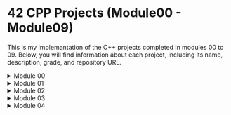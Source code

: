# 42 CPP Projects (Module00 - Module09)

This is my implemantation of the C++ projects completed in modules 00 to 09. Below, you will find information about each project, including its name, description, grade, and repository URL.

<details>
    <summary>Module 00</summary>

<details>
    <summary>───── Exercise 00 ─────</summary>

### [Exercise 00] : Megaphone

- **Description:**
The Megaphone program is designed to echo input arguments in uppercase. When executed, it takes input strings as arguments and converts them to uppercase letters, then prints the result. If no arguments are provided, it outputs a specific message. The program ensures that all input strings are converted to uppercase, making the output loud and clear.

  To run, open the terminal and type 'make', and the program will compile.

```shell
./megaphone
```
  For assurance, run with Valgrind to check for errors and memory leaks.
  
```shell
valgrind ./megaphone
```
  After entering the program's name, you can input as many strings as you want, and all the input will be converted to uppercase letters.
  
```shell
valgrind ./megaphone "abc" "def"
```

- **Turn-in Directory:**
ex00/
- **Files to Turn in:**
Makefile |
megaphone.cpp

- **Forbidden Functions:** None
</details>

<details>
    <summary>───── Exercise 01 ─────</summary>
    
### [Exercise 01] : My Awesome PhoneBook

- **Description:**
My Awesome PhoneBook is a basic phonebook software written in C++. It consists of two classes: PhoneBook and Contact. The PhoneBook class manages an array of contacts and can store up to 8 contacts. If the user tries to add a 9th contact, the oldest one is replaced. The Contact class represents a phonebook contact. The program allows users to add new contacts, search for existing contacts, and exit the phonebook.

  To run, open the terminal and type 'make', and the program will compile.

```shell
./phonebook
```
  For assurance, run with Valgrind to check for errors and memory leaks.
  
```shell
valgrind ./phonebook
```

- **Turn-in Directory:**
ex01/
- **Files to Turn in:**
    Makefile |
    *.cpp |
    *.{h, hpp}

- **Forbidden Functions:** None
</details>

<details>
    <summary>───── Exercise 02 ─────</summary>

### [Exercise 02] : The Job Of Your Dreams

- **Description:**
The Job Of Your Dreams task involves recreating a lost file, Account.cpp, based on available files such as Account.hpp and a log file. The log file provides clues about the implementation of the Account class. The goal is to recreate the Account.cpp file by analyzing the provided files and ensuring that the recreated program passes the tests. This exercise tests the understanding and implementation skills of C++ classes and member functions.

To run, open the terminal and type 'make', and the program will compile.

```shell
./account
```
For assurance, run with Valgrind to check for errors and memory leaks.
  
```shell
valgrind ./account
```
To run do:
```shell
make download
```
```shell
./account > fred.log 
```
```shell
diff <(cut -c 18- fred.log) <(cut -c 18- 19920104_091532.log) 
```
If the result is a new line, well done, your job is done!!!
It means there is no difference between your log and the 19920104_091532.log.
(The only difference should be the date).

- **Turn-in Directory:**
ex02/
- **Files to Turn in:**
    Makefile |
    *.cpp |

- **Forbidden Functions:** None

</details>

## Grade: 100/100

</details>
</details>

<details>
    <summary>Module 01</summary>
 &#8203;
    
Each exercise presents a different challenge in C++, covering everything from basic concepts to more advanced topics like memory allocation, pointers and references, file manipulation, and the use of control structures.

<details>
    <summary>───── Exercise 00 ─────</summary>

  ### [Exercise 00] : BraiiiiiiinnnzzzZ

- **Description:**
This exercise involves implementing a Zombie class, where each Zombie instance has a name and can announce itself. Additionally, two functions need to be implemented: newZombie, which creates a new zombie and returns it, and randomChump, which creates a zombie and makes it announce itself. The goal is to determine when it's best to allocate zombies on the stack or heap.

To run, open the terminal and type 'make', and the program will compile.

```shell
./zombie
```
For assurance, run with Valgrind to check for errors and memory leaks.
  
```shell
valgrind ./zombie
```
- **Turn-in Directory:**
ex00/

- **Files to Turn in:**
    Makefile | main.cpp | Zombie.{h, hpp} | Zombie.cpp | newZombie.cpp | randomChump.cpp

- **Forbidden Functions:** None
</details>

<details>
    <summary>───── Exercise 01 ─────</summary>

  ### [Exercise 01] : Moar brainz!

- **Description:**
This exercise involves creating a horde of zombies. The zombieHorde function allocates a specified number of Zombie objects in a single allocation and initializes them with specific names. The objective is to test the zombieHorde function and ensure there are no memory leaks.

To run, open the terminal and type 'make', and the program will compile.

```shell
./zombiehorde
```
For assurance, run with Valgrind to check for errors and memory leaks.
  
```shell
valgrind ./zombiehorde
```
- **Turn-in Directory:**
ex01/

- **Files to Turn in:**
    Makefile | main.cpp | Zombie.{h, hpp} | Zombie.cpp | zombieHorde.cpp


- **Forbidden Functions:** None
</details>

<details>
    <summary>───── Exercise 02 ─────</summary>

  ### [Exercise 02] : HI THIS IS BRAIN

- **Description:**
In this exercise, you're asked to write a program that prints information about string variables and their corresponding pointers and references. The goal is to better understand references in C++.

To run, open the terminal and type 'make', and the program will compile.

```shell
./brain
```
For assurance, run with Valgrind to check for errors and memory leaks.
  
```shell
valgrind ./brain
```
- **Turn-in Directory:**
ex02/

- **Files to Turn in:**
    Makefile | main.cpp

- **Forbidden Functions:** None
</details>

<details>
    <summary>───── Exercise 03 ─────</summary>

  ### [Exercise 03] : Unnecessary violence

- **Description:**
Here, you need to implement a Weapon class with a private type attribute and functions to get and set this type. Additionally, two classes HumanA and HumanB are created, each with a Weapon and a name, capable of attacking. The difference between the classes is that HumanA always has a weapon, while HumanB may or may not have one.

To run, open the terminal and type 'make', and the program will compile.

```shell
./weapon
```
For assurance, run with Valgrind to check for errors and memory leaks.
  
```shell
valgrind ./weapon
```
- **Turn-in Directory:**
ex03/

- **Files to Turn in:**
    Makefile | main.cpp | Weapon.{h, hpp} | Weapon.cpp | HumanA.{h,hpp} | HumanA.cpp | HumanB.{h, hpp} | HumanB.cpp


- **Forbidden Functions:** None
</details>

<details>
    <summary>───── Exercise 04 ─────</summary>

  ### [Exercise 04] : Sed is for losers

- **Description:**
The goal of this exercise is to create a program that replaces all occurrences of one string s1 with another string s2 in a specified file. File manipulation in C is forbidden, and the replacement must be done using string manipulation functions.

To run, open the terminal and type 'make', and the program will compile.

```shell
./replace
```
For assurance, run with Valgrind to check for errors and memory leaks.
  
```shell
valgrind ./replace
```
In the terminal, type 'make txt' to compile a text file.
Then, use it with the program, and s1 will be replaced by s2 in <name>.txt.replace.
  
```shell
./replace <filename> <s1> <s2>
```
Example:
```shell
./replace fred.txt a b
```
- **Turn-in Directory:**
ex04/

- **Files to Turn in:**
    Makefile | main.cpp | *.cpp | *.{h, hpp}

- **Forbidden Functions:** std::string::replace
</details>

<details>
    <summary>───── Exercise 05 ─────</summary>

  ### [Exercise 05] : Harl 2.0

- **Description:**
In this exercise, you need to create a Harl class that can emit messages of different levels (DEBUG, INFO, WARNING, ERROR). The challenge is to implement this functionality using member function pointers. The objective is to automate Harl's messages based on different log levels.

To run, open the terminal and type 'make', and the program will compile.

```shell
./harl
```
For assurance, run with Valgrind to check for errors and memory leaks.
  
```shell
valgrind ./harl
```
- **Turn-in Directory:**
ex05/

- **Files to Turn in:**
    Makefile | main.cpp | Harl.{h, hpp} | Harl.cpp

- **Forbidden Functions:** None
</details>

<details>
    <summary>───── Exercise 06 ─────</summary>

  ### [Exercise 06] : Harl filter

- **Description:**
This exercise involves implementing a filtering system for Harl's messages based on different log levels. The program should display only messages of a certain level and above. The challenge is to implement this using the switch statement in C++.

To run, open the terminal and type 'make', and the program will compile.

```shell
./harlFilter 
```
For assurance, run with Valgrind to check for errors and memory leaks.
  
```shell
valgrind ./harlFilter
```
Running without arguments should return this:
  
```shell
./harlFilter [LEVEL] --> <DEBUG> <INFO> <WARNING> <ERROR>
```
Example of how to use:
```shell
./harlFilter DEBUG
```
- **Turn-in Directory:**
ex06/

- **Files to Turn in:**
    Makefile | main.cpp | Harl.{h, hpp} | Harl.cpp

- **Forbidden Functions:** None
</details>

## Grade: 100/100
</details>
</details>





<details>
    <summary>Module 02</summary>

## Module02

### [Project Name]
- **Description:** [Brief description of the project]
- **Grade:** [Project Grade]
- **Repository:** [Project URL]

### [Project Name]
- **Description:** [Brief description of the project]
- **Grade:** [Project Grade]
- **Repository:** [Project URL]

## Grade: 100/100

</details>

<details>
    <summary>Module 03</summary>

## Module03

### [Project Name]
- **Description:** [Brief description of the project]
- **Grade:** [Project Grade]
- **Repository:** [Project URL]

### [Project Name]
- **Description:** [Brief description of the project]
- **Grade:** [Project Grade]
- **Repository:** [Project URL]

</details>

<details>
    <summary>Module 04</summary>

## Module04

### [Project Name]
- **Description:** [Brief description of the project]
- **Grade:** [Project Grade]
- **Repository:** [Project URL]

### [Project Name]
- **Description:** [Brief description of the project]
- **Grade:** [Project Grade]
- **Repository:** [Project URL]

</details>
